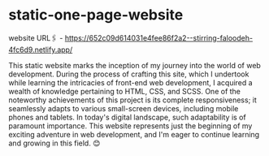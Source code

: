 # static-one-page-website
website URL🖇️ - https://652c09d614031e4fee86f2a2--stirring-faloodeh-4fc6d9.netlify.app/

This static website marks the inception of my journey into the world of web development. 
During the process of crafting this site, which I undertook while learning the intricacies 
of front-end web development, I acquired a wealth of knowledge pertaining to HTML, CSS, and SCSS.
One of the noteworthy achievements of this project is its complete responsiveness; it seamlessly
adapts to various small-screen devices, including mobile phones and tablets. In today's digital
landscape, such adaptability is of paramount importance. This website represents just the beginning
of my exciting adventure in web development, and I'm eager to continue learning and growing in this field. 😊
